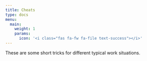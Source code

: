 ```yaml
---
title: Cheats
type: docs
menu:
  main:
    weight: 1
    params:
      icon: '<i class="fas fa-fw fa-file text-success"></i>'
---
```


These are some short tricks for different typical work situations.
